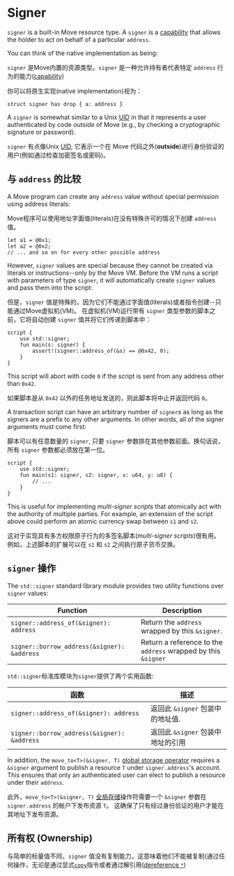 # Signer

`signer` is a built-in Move resource type. A `signer` is a [capability](https://en.wikipedia.org/wiki/Object-capability_model) that allows the holder to act on
behalf of a particular `address`. 

You can think of the native implementation as being:

`signer` 是Move内置的资源类型。`signer` 是一种允许持有者代表特定 `address` 行为的能力([capability](https://en.wikipedia.org/wiki/Object-capability_model))

你可以将原生实现(native implementation)视为：

```move
struct signer has drop { a: address }
```
A `signer` is somewhat similar to a Unix [UID](https://en.wikipedia.org/wiki/User_identifier) in
that it represents a user authenticated by code _outside_ of Move (e.g., by checking a cryptographic
signature or password).

`signer` 有点像Unix [UID](https://en.wikipedia.org/wiki/User_identifier), 它表示一个在 Move 代码之外(__outside__)进行身份验证的用户(例如通过检查加密签名或密码)。

## 与 `address` 的比较

A Move program can create any `address` value without special permission using address literals:

Move程序可以使用地址字面值(literals)在没有特殊许可的情况下创建 `address` 值。

```move
let a1 = @0x1;
let a2 = @0x2;
// ... and so on for every other possible address
```
However, `signer` values are special because they cannot be created via literals or
instructions--only by the Move VM. Before the VM runs a script with parameters of type `signer`, it
will automatically create `signer` values and pass them into the script:

但是，`signer` 值是特殊的，因为它们不能通过字面值(literals)或者指令创建--只能通过Move虚拟机(VM)。 
在虚拟机(VM)运行带有 `signer` 类型参数的脚本之前，它将自动创建 `signer` 值并将它们传递到脚本中：

```move=
script {
    use std::signer;
    fun main(s: signer) {
        assert!(signer::address_of(&s) == @0x42, 0);
    }
}
```

This script will abort with code `0` if the script is sent from any address other than `0x42`.

如果脚本是从 `0x42` 以外的任务地址发送的，则此脚本将中止并返回代码 `0`。

A transaction script can have an arbitrary number of `signer`s as long as the signers are a prefix
to any other arguments. In other words, all of the signer arguments must come first:

脚本可以有任意数量的 `signer`, 只要 `signer` 参数排在其他参数前面。换句话说，所有 `signer` 参数都必须放在第一位。

```move=
script {
    use std::signer;
    fun main(s1: signer, s2: signer, x: u64, y: u8) {
        // ...
    }
}
```


This is useful for implementing _multi-signer scripts_ that atomically act with the authority of
multiple parties. For example, an extension of the script above could perform an atomic currency
swap between `s1` and `s2`.

这对于实现具有多方权限原子行为的多签名脚本(_multi-signer scripts_)很有用。 例如，上述脚本的扩展可以在 `s1` 和 `s2` 之间执行原子货币交换。

## `signer` 操作

The `std::signer` standard library module provides two utility functions over `signer` values:

| Function                                    | Description                                                   |
| ------------------------------------------- | ------------------------------------------------------------- |
| `signer::address_of(&signer): address`      | Return the `address` wrapped by this `&signer`.               |
| `signer::borrow_address(&signer): &address` | Return a reference to the `address` wrapped by this `&signer` |

`std::signer`标准库模块为`signer`提供了两个实用函数:

| 函数                                        | 描述                                                   |
| ------------------------------------------- | ------------------------------------------------------------- |
| `signer::address_of(&signer): address`      | 返回此 `&signer` 包装中的地址值.               |
| `signer::borrow_address(&signer): &address` | 返回此 `&signer` 包装中地址的引用|

In addition, the `move_to<T>(&signer, T)` [global storage operator](./chapter_25_global-storage-operators.md)
requires a `&signer` argument to publish a resource `T` under `signer.address`'s account. This
ensures that only an authenticated user can elect to publish a resource under their `address`.

此外，`move_to<T>(&signer, T)` [全局存储](./chapter_24_global-storage-operators.md)操作符需要一个 `&signer` 参数在 `signer.address` 的帐户下发布资源 `T`。 这确保了只有经过身份验证的用户才能在其地址下发布资源。

## 所有权 (Ownership)

与简单的标量值不同，`signer` 值没有复制能力，这意味着他们不能被复制(通过任何操作，无论是通过显式[`copy`](./chapter_10_variables.md#move-and-copy)指令或者通过解引用([dereference `*`](./chapter_8_references.md#reference-operators))
